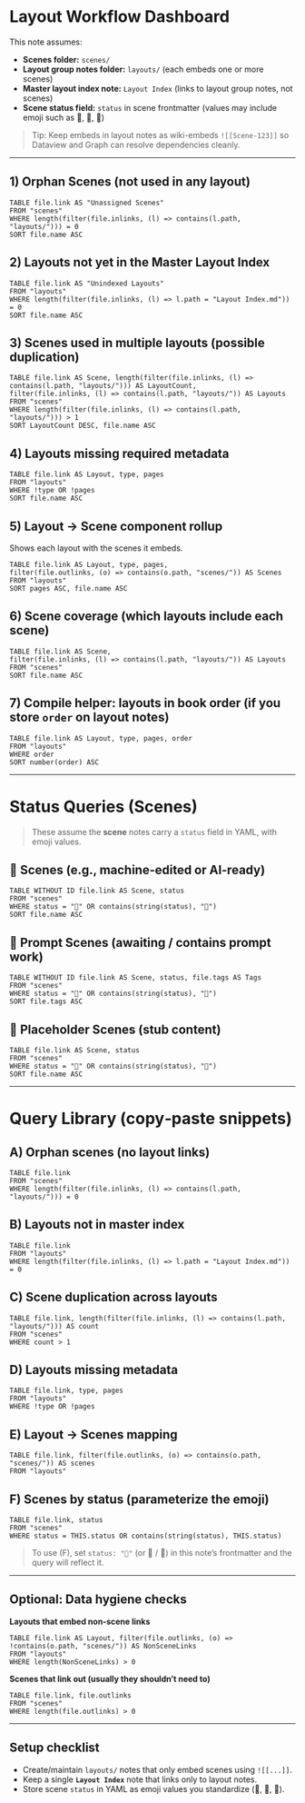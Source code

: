 # Layout Workflow Dashboard

This note assumes:

- **Scenes folder:** `scenes/`
- **Layout group notes folder:** `layouts/` (each embeds one or more scenes)
- **Master layout index note:** `Layout Index` (links to layout group notes, not scenes)
- **Scene status field:** `status` in scene frontmatter (values may include emoji such as 🤖, 💬, 🔳)

> Tip: Keep embeds in layout notes as wiki-embeds `![[Scene-123]]` so Dataview and Graph can resolve dependencies cleanly.

---

## 1) Orphan Scenes (not used in any layout)
```dataview
TABLE file.link AS "Unassigned Scenes"
FROM "scenes"
WHERE length(filter(file.inlinks, (l) => contains(l.path, "layouts/"))) = 0
SORT file.name ASC
```

## 2) Layouts not yet in the Master Layout Index
```dataview
TABLE file.link AS "Unindexed Layouts"
FROM "layouts"
WHERE length(filter(file.inlinks, (l) => l.path = "Layout Index.md")) = 0
SORT file.name ASC
```

## 3) Scenes used in multiple layouts (possible duplication)
```dataview
TABLE file.link AS Scene, length(filter(file.inlinks, (l) => contains(l.path, "layouts/"))) AS LayoutCount,
filter(file.inlinks, (l) => contains(l.path, "layouts/")) AS Layouts
FROM "scenes"
WHERE length(filter(file.inlinks, (l) => contains(l.path, "layouts/"))) > 1
SORT LayoutCount DESC, file.name ASC
```

## 4) Layouts missing required metadata
```dataview
TABLE file.link AS Layout, type, pages
FROM "layouts"
WHERE !type OR !pages
SORT file.name ASC
```

## 5) Layout → Scene component rollup
Shows each layout with the scenes it embeds.
```dataview
TABLE file.link AS Layout, type, pages,
filter(file.outlinks, (o) => contains(o.path, "scenes/")) AS Scenes
FROM "layouts"
SORT pages ASC, file.name ASC
```

## 6) Scene coverage (which layouts include each scene)
```dataview
TABLE file.link AS Scene,
filter(file.inlinks, (l) => contains(l.path, "layouts/")) AS Layouts
FROM "scenes"
SORT file.name ASC
```

## 7) Compile helper: layouts in book order (if you store `order` on layout notes)
```dataview
TABLE file.link AS Layout, type, pages, order
FROM "layouts"
WHERE order
SORT number(order) ASC
```

---

# Status Queries (Scenes)

> These assume the **scene** notes carry a `status` field in YAML, with emoji values.

## 🤖 Scenes (e.g., machine‑edited or AI‑ready)
```dataview
TABLE WITHOUT ID file.link AS Scene, status
FROM "scenes"
WHERE status = "🤖" OR contains(string(status), "🤖")
SORT file.name ASC
```

## 💬 Prompt Scenes (awaiting / contains prompt work)
```dataview
TABLE WITHOUT ID file.link AS Scene, status, file.tags AS Tags
FROM "scenes"
WHERE status = "💬" OR contains(string(status), "💬")
SORT file.tags ASC
```

## 🔳 Placeholder Scenes (stub content)
```dataview
TABLE file.link AS Scene, status
FROM "scenes"
WHERE status = "🔳" OR contains(string(status), "🔳")
SORT file.name ASC
```

---

# Query Library (copy‑paste snippets)

## A) Orphan scenes (no layout links)
```dataview
TABLE file.link
FROM "scenes"
WHERE length(filter(file.inlinks, (l) => contains(l.path, "layouts/"))) = 0
```

## B) Layouts not in master index
```dataview
TABLE file.link
FROM "layouts"
WHERE length(filter(file.inlinks, (l) => l.path = "Layout Index.md")) = 0
```

## C) Scene duplication across layouts
```dataview
TABLE file.link, length(filter(file.inlinks, (l) => contains(l.path, "layouts/"))) AS count
FROM "scenes"
WHERE count > 1
```

## D) Layouts missing metadata
```dataview
TABLE file.link, type, pages
FROM "layouts"
WHERE !type OR !pages
```

## E) Layout → Scenes mapping
```dataview
TABLE file.link, filter(file.outlinks, (o) => contains(o.path, "scenes/")) AS scenes
FROM "layouts"
```

## F) Scenes by status (parameterize the emoji)
```dataview
TABLE file.link, status
FROM "scenes"
WHERE status = THIS.status OR contains(string(status), THIS.status)
```

> To use (F), set `status: "🤖"` (or 💬 / 🔳) in this note’s frontmatter and the query will reflect it.

---

## Optional: Data hygiene checks

**Layouts that embed non‑scene links**
```dataview
TABLE file.link AS Layout, filter(file.outlinks, (o) => !contains(o.path, "scenes/")) AS NonSceneLinks
FROM "layouts"
WHERE length(NonSceneLinks) > 0
```

**Scenes that link out (usually they shouldn’t need to)**
```dataview
TABLE file.link, file.outlinks
FROM "scenes"
WHERE length(file.outlinks) > 0
```

---

## Setup checklist
- Create/maintain `layouts/` notes that only embed scenes using `![[...]]`.
- Keep a single **`Layout Index`** note that links only to layout notes.
- Store scene `status` in YAML as emoji values you standardize (🤖, 💬, 🔳).

